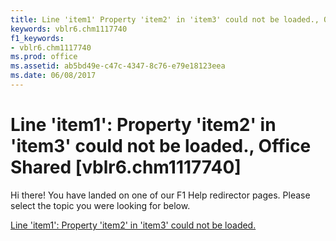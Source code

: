 ```yaml
---
title: Line 'item1' Property 'item2' in 'item3' could not be loaded., Office Shared [vblr6.chm1117740]
keywords: vblr6.chm1117740
f1_keywords:
- vblr6.chm1117740
ms.prod: office
ms.assetid: ab5bd49e-c47c-4347-8c76-e79e18123eea
ms.date: 06/08/2017
---
```



# Line 'item1': Property 'item2' in 'item3' could not be loaded., Office Shared [vblr6.chm1117740]

Hi there! You have landed on one of our F1 Help redirector pages. Please select the topic you were looking for below.

[Line 'item1': Property 'item2' in 'item3' could not be loaded.](http://msdn.microsoft.com/library/e617aa55-eeaf-05a6-9956-02d488504e8b%28Office.15%29.aspx)

